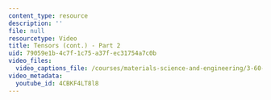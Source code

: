 ```yaml
---
content_type: resource
description: ''
file: null
resourcetype: Video
title: Tensors (cont.) - Part 2
uid: 79059e1b-4c7f-1c75-a37f-ec31754a7c0b
video_files:
  video_captions_file: /courses/materials-science-and-engineering/3-60-symmetry-structure-and-tensor-properties-of-materials-fall-2005/video-lectures/tensors-cont.-part-2/4CBKF4LT8l8.vtt
video_metadata:
  youtube_id: 4CBKF4LT8l8
---
```

